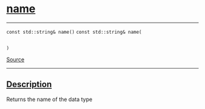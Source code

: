 
<h1 id="name">
 <a href="#/api/dtype_t/name" class="anchor">
   <span>name</span>
  </a>
</h1>

<div class="signature">

<hr>

  <div class="definition-container">
    <div class="definition">
      <code class="desktop-only"><span class="token keyword">const</span> <span class="token keyword">std::string</span>& name()</code>
      <code class="mobile-only"><span class="token keyword">const</span> <span class="token keyword">std::string</span>& name(
    
)</code>
      <div class="flex-spacing"></div>
      <a href="https://github.com/libocca/occa/blob/22da1992/include/occa/dtype/dtype.hpp#L76" target="_blank">Source</a>
    </div>
    
  </div>

  <hr>
</div>


<h2 id="description">
 <a href="#/api/dtype_t/name?id=description" class="anchor">
   <span>Description</span>
  </a>
</h2>

Returns the name of the data type
